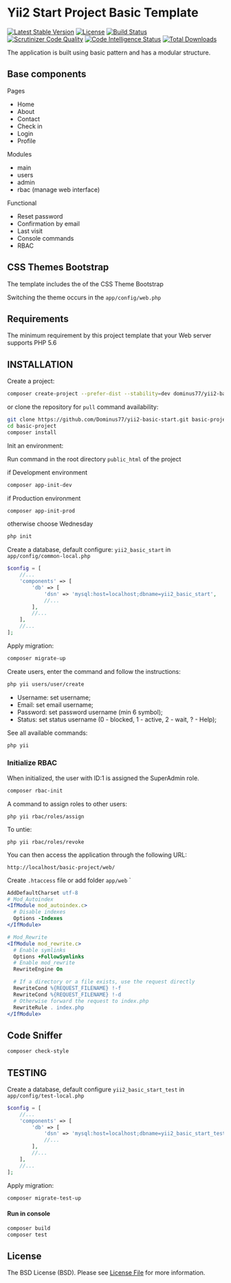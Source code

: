 # Yii2 Start Project Basic Template

[![Latest Stable Version](https://poser.pugx.org/dominus77/yii2-basic-start/v/stable)](https://packagist.org/packages/dominus77/yii2-basic-start)
[![License](https://poser.pugx.org/dominus77/yii2-basic-start/license)](https://packagist.org/packages/dominus77/yii2-basic-start)
[![Build Status](https://travis-ci.org/Dominus77/yii2-basic-start.svg?branch=master)](https://travis-ci.org/Dominus77/yii2-basic-start)
[![Scrutinizer Code Quality](https://scrutinizer-ci.com/g/Dominus77/yii2-basic-start/badges/quality-score.png?b=master)](https://scrutinizer-ci.com/g/Dominus77/yii2-basic-start/?branch=master)
[![Code Intelligence Status](https://scrutinizer-ci.com/g/Dominus77/yii2-basic-start/badges/code-intelligence.svg?b=master)](https://scrutinizer-ci.com/code-intelligence)
[![Total Downloads](https://poser.pugx.org/dominus77/yii2-basic-start/downloads)](https://packagist.org/packages/dominus77/yii2-basic-start)

The application is built using basic pattern and has a modular structure.

## Base components

Pages
- Home
- About
- Contact
- Check in
- Login
- Profile

Modules
- main
- users
- admin
- rbac (manage web interface)

Functional
- Reset password
- Confirmation by email
- Last visit
- Console commands
- RBAC

## CSS Themes Bootstrap

The template includes the of the CSS Theme Bootstrap

Switching the theme occurs in the `app/config/web.php`

## Requirements

The minimum requirement by this project template that your Web server supports PHP 5.6

## INSTALLATION

Create a project:

```bash
composer create-project --prefer-dist --stability=dev dominus77/yii2-basic-start basic-project
```

or clone the repository for `pull` command availability:

```bash
git clone https://github.com/Dominus77/yii2-basic-start.git basic-project
cd basic-project
composer install
```

Init an environment:

Run command in the root directory `public_html` of the project

if Development environment
```bash
composer app-init-dev
```
if Production environment
```bash
composer app-init-prod
```
otherwise choose Wednesday
```bash
php init
```

Create a database, default configure: `yii2_basic_start` in `app/config/common-local.php`
```php
$config = [
    //...
    'components' => [
        'db' => [
            'dsn' => 'mysql:host=localhost;dbname=yii2_basic_start',
            //...
        ],
        //...
    ],
    //...
];
```

Apply migration:

```bash
composer migrate-up
```

Create users, enter the command and follow the instructions:

```bash
php yii users/user/create
```

- Username: set username;
- Email: set email username;
- Password: set password username (min 6 symbol);
- Status: set status username (0 - blocked, 1 - active, 2 - wait, ? - Help);

See all available commands:

```bash
php yii
```

### Initialize RBAC

When initialized, the user with ID:1 is assigned the SuperAdmin role.

```bash
composer rbac-init
```
A command to assign roles to other users:

```
php yii rbac/roles/assign
```
To untie:
```
php yii rbac/roles/revoke
```

You can then access the application through the following URL:

```
http://localhost/basic-project/web/
```

Create `.htaccess` file or add folder `app/web`
`
```apache
AddDefaultCharset utf-8
# Mod_Autoindex
<IfModule mod_autoindex.c>
  # Disable indexes
  Options -Indexes
</IfModule>

# Mod_Rewrite
<IfModule mod_rewrite.c>
  # Enable symlinks
  Options +FollowSymlinks
  # Enable mod_rewrite
  RewriteEngine On

  # If a directory or a file exists, use the request directly
  RewriteCond %{REQUEST_FILENAME} !-f
  RewriteCond %{REQUEST_FILENAME} !-d
  # Otherwise forward the request to index.php
  RewriteRule . index.php
</IfModule>
```

## Code Sniffer

```bash
composer check-style
```

## TESTING

Create a database, default configure `yii2_basic_start_test` in `app/config/test-local.php`

```php
$config = [
    //...
    'components' => [
        'db' => [
            'dsn' => 'mysql:host=localhost;dbname=yii2_basic_start_test',
            //...
        ],
        //...
    ],
    //...
];
```

Apply migration:

```bash
composer migrate-test-up
```

#### Run in console

```bash
composer build
composer test
```
## License

The BSD License (BSD). Please see [License File](https://github.com/Dominus77/yii2-basic-start/blob/master/LICENSE.md) for more information.

